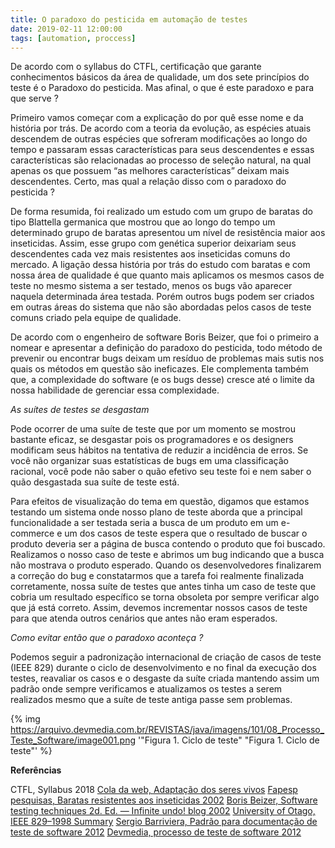 ```yaml
---
title: O paradoxo do pesticida em automação de testes
date: 2019-02-11 12:00:00
tags: [automation, proccess]
---
```


De acordo com o syllabus do CTFL, certificação que garante conhecimentos básicos da área de qualidade, um dos sete princípios do teste é o Paradoxo do pesticida. Mas afinal, o que é este paradoxo e para que serve ?

<!-- more -->

Primeiro vamos começar com a explicação do por quê esse nome e da história por trás.
De acordo com a teoria da evolução, as espécies atuais descendem de outras espécies que sofreram modificações ao longo do tempo e passaram essas características para seus descendentes e essas características são relacionadas ao processo de seleção natural, na qual apenas os que possuem “as melhores características” deixam mais descendentes.
Certo, mas qual a relação disso com o paradoxo do pesticida ?

De forma resumida, foi realizado um estudo com um grupo de baratas do tipo Blattella germanica que mostrou que ao longo do tempo um determinado grupo de baratas apresentou um nível de resistência maior aos inseticidas. Assim, esse grupo com genética superior deixariam seus descendentes cada vez mais resistentes aos inseticidas comuns do mercado.
A ligação dessa história por trás do estudo com baratas e com nossa área de qualidade é que quanto mais aplicamos os mesmos casos de teste no mesmo sistema a ser testado, menos os bugs vão aparecer naquela determinada área testada. Porém outros bugs podem ser criados em outras áreas do sistema que não são abordadas pelos casos de teste comuns criado pela equipe de qualidade.

De acordo com o engenheiro de software Boris Beizer, que foi o primeiro a nomear e apresentar a definição do paradoxo do pesticida, todo método de prevenir ou encontrar bugs deixam um resíduo de problemas mais sutis nos quais os métodos em questão são ineficazes. Ele complementa também que, a complexidade do software (e os bugs desse) cresce até o limite da nossa habilidade de gerenciar essa complexidade.

_As suítes de testes se desgastam_

Pode ocorrer de uma suíte de teste que por um momento se mostrou bastante eficaz, se desgastar pois os programadores e os designers modificam seus hábitos na tentativa de reduzir a incidência de erros. Se você não organizar suas estatísticas de bugs em uma classificação racional, você pode não saber o quão efetivo seu teste foi e nem saber o quão desgastada sua suíte de teste está.

Para efeitos de visualização do tema em questão, digamos que estamos testando um sistema onde nosso plano de teste aborda que a principal funcionalidade a ser testada seria a busca de um produto em um e-commerce e um dos casos de teste espera que o resultado de buscar o produto deveria ser a página de busca contendo o produto que foi buscado. Realizamos o nosso caso de teste e abrimos um bug indicando que a busca não mostrava o produto esperado. Quando os desenvolvedores finalizarem a correção do bug e constatarmos que a tarefa foi realmente finalizada corretamente, nossa suíte de testes que antes tinha um caso de teste que cobria um resultado específico se torna obsoleta por sempre verificar algo que já está correto. Assim, devemos incrementar nossos casos de teste para que atenda outros cenários que antes não eram esperados.

_Como evitar então que o paradoxo aconteça ?_

Podemos seguir a padronização internacional de criação de casos de teste (IEEE 829) durante o ciclo de desenvolvimento e no final da execução dos testes, reavaliar os casos e o desgaste da suíte criada mantendo assim um padrão onde sempre verificamos e atualizamos os testes a serem realizados mesmo que a suíte de teste antiga passe sem problemas.

{% img https://arquivo.devmedia.com.br/REVISTAS/java/imagens/101/08_Processo_Teste_Software/image001.png '"Figura 1. Ciclo de teste" "Figura 1. Ciclo de teste"' %}


**Referências**

CTFL, Syllabus 2018
[Cola da web, Adaptação dos seres vivos](https://www.coladaweb.com/biologia/evolucao/adaptacao)
[Fapesp pesquisas, Baratas resistentes aos inseticidas 2002](http://revistapesquisa.fapesp.br/2002/01/01/baratas-resistentes-aos-inseticidas/)
[Boris Beizer, Software testing techniques 2d. Ed. — Infinite undo! blog 2002](https://infiniteundo.com/post/87158389858/pesticide-paradox)
[University of Otago, IEEE 829–1998 Summary](http://www.cs.otago.ac.nz/cosc345/lecs/lec22/testplan.htm)
[Sergio Barriviera, Padrão para documentação de teste de software 2012](https://www.devmedia.com.br/padrao-para-documentacao-de-teste-de-software/26534)
[Devmedia, processo de teste de software 2012](https://www.devmedia.com.br/processo-de-teste-de-software/23795)